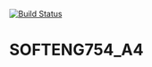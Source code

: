 [![Build Status](https://travis-ci.com/nsar492/SOFTENG754_A4.svg?token=bcngq9F58Cb6xCTbMvq1&branch=master)](https://travis-ci.com/nsar492/SOFTENG754_A4)

# SOFTENG754_A4
